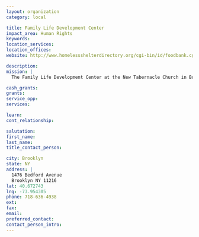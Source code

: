 ```yaml
---
layout: organization
category: local

title: Family Life Development Center
impact_area: Human Rights
keywords: 
location_services: 
location_offices: 
website: http://www.homelessshelterdirectory.org/cgi-bin/id/foodbank.cgi?foodbank=3988

description: 
mission: |
  The Family Life Development Center at the New Tabernacle Church in Brooklyn provides families with essential resources, including its food pantry which feeds 200 families each week.

cash_grants: 
grants: 
service_opp: 
services: 

learn: 
cont_relationship: 

salutation: 
first_name: 
last_name: 
title_contact_person: 

city: Brooklyn
state: NY
address: |
  1476 Bedford Avenue  
  Brooklyn NY 11216
lat: 40.672743
lng: -73.954305
phone: 718-636-4938
ext: 
fax: 
email: 
preferred_contact: 
contact_person_intro: 
---
```

